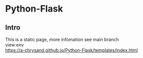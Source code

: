 # Python-Flask

## Intro
This is a static page, more infomation see main branch  
view env  
https://a-chrysand.github.io/Python-Flask/templates/index.html
